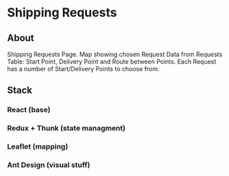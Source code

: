 # Shipping Requests

## About

Shipping Requests Page.
Map showing chosen Request Data from Requests Table: Start Point, Delivery Point and Route between Points. 
Each Request has a number of Start/Delivery Points to choose from.

## Stack

### React (base)
### Redux + Thunk (state managment)
### Leaflet (mapping)
### Ant Design (visual stuff)


